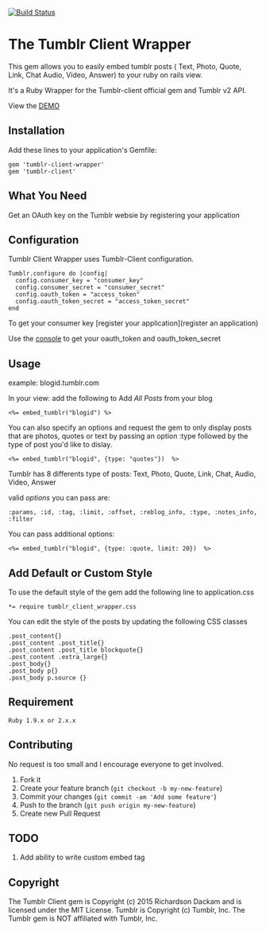 [![Build Status](https://travis-ci.org/richardsondx/tumblr_client_wrapper.svg?branch=master)](https://travis-ci.org/richardsondx/tumblr_client_wrapper) 

# The Tumblr Client Wrapper

This gem allows you to easily embed tumblr posts ( Text, Photo, Quote, Link, Chat Audio, Video, Answer) to your ruby on rails view.

It's a Ruby Wrapper for the Tumblr-client official gem and Tumblr v2 API. 

View the [DEMO](http://tumblr-client-wrapper.herokuapp.com)

## Installation

Add these lines to your application's Gemfile:

    gem 'tumblr-client-wrapper'
    gem 'tumblr-client'


## What You Need

Get an OAuth key on the Tumblr websie by registering your  application

## Configuration

Tumblr Client Wrapper uses Tumblr-Client configuration.

    Tumblr.configure do |config|
      config.consumer_key = "consumer_key"
      config.consumer_secret = "consumer_secret"
      config.oauth_token = "access_token"
      config.oauth_token_secret = "access_token_secret"
    end

To get your consumer key [register your application](register an application)

Use the [console](https://api.tumblr.com/console) to get your oauth_token and oauth_token_secret


## Usage

example: blogid.tumblr.com

In your view: add the following to Add *All Posts* from your blog

    <%= embed_tumblr("blogid") %>

You can also specify an options and request the gem to only display posts that are photos, quotes or text
by passing an option :type followed by the type of post you'd like to dislay.

    <%= embed_tumblr("blogid", {type: "quotes"})  %>

Tumblr has 8 differents type of posts: Text, Photo, Quote, Link, Chat, Audio, Video, Answer

valid *options* you can pass are:

`:params, :id, :tag, :limit, :offset, :reblog_info, :type, :notes_info, :filter`

You can pass additional options:

    <%= embed_tumblr("blogid", {type: :quote, limit: 20})  %>

## Add Default or Custom Style

To use the default style of the gem add the following line to application.css

    *= require tumblr_client_wrapper.css

You can edit the style of the posts by updating the following CSS classes

    .post_content{}
    .post_content .post_title{}
    .post_content .post_title blockquote{}
    .post_content .extra_large{}
    .post_body{}
    .post_body p{}
    .post_body p.source {}

## Requirement

`Ruby 1.9.x or 2.x.x`

## Contributing

No request is too small and I encourage everyone to get involved.

1. Fork it
2. Create your feature branch (`git checkout -b my-new-feature`)
3. Commit your changes (`git commit -am 'Add some feature'`)
4. Push to the branch (`git push origin my-new-feature`)
5. Create new Pull Request

## TODO

1. Add ability to write custom embed tag

## Copyright

The Tumblr Client gem is Copyright (c) 2015 Richardson Dackam and is licensed under the MIT License.
Tumblr is Copyright (c) Tumblr, Inc. The Tumblr gem is NOT affiliated with Tumblr, Inc.